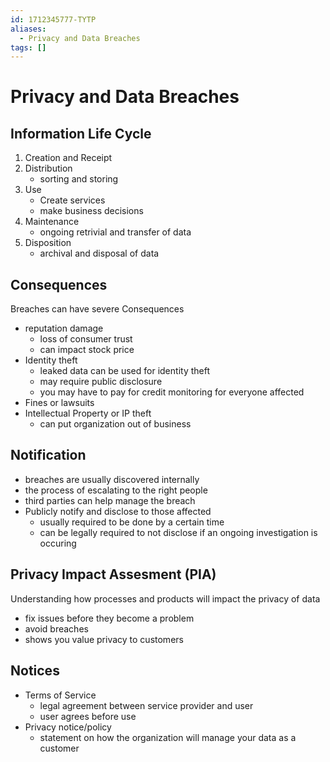 ```yaml
---
id: 1712345777-TYTP
aliases:
  - Privacy and Data Breaches
tags: []
---
```


# Privacy and Data Breaches

## Information Life Cycle
1. Creation and Receipt
2. Distribution
    - sorting and storing
3. Use
    - Create services
    - make business decisions
4. Maintenance
    - ongoing retrivial and transfer of data
5. Disposition
    - archival and disposal of data

## Consequences
Breaches can have severe Consequences
- reputation damage
    - loss of consumer trust
    - can impact stock price
- Identity theft
    - leaked data can be used for identity theft 
    - may require public disclosure
    - you may have to pay for credit monitoring for everyone affected
- Fines or lawsuits
- Intellectual Property or IP theft
    - can put organization out of business

## Notification
- breaches are usually discovered internally
- the process of escalating to the right people
- third parties can help manage the breach
- Publicly notify and disclose to those affected
    - usually required to be done by a certain time
    - can be legally required to not disclose if an ongoing investigation is occuring

## Privacy Impact Assesment (PIA)
Understanding how processes and products will impact the privacy of data
- fix issues before they become a problem
- avoid breaches
- shows you value privacy to customers

## Notices
- Terms of Service 
    - legal agreement between service provider and user
    - user agrees before use
- Privacy notice/policy
    - statement on how the organization will manage your data as a customer
